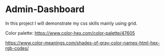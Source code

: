 # Admin-Dashboard
In this project I will demonstrate my css skills mainly using grid. 

Color palette: https://www.color-hex.com/color-palette/47605

https://www.color-meanings.com/shades-of-gray-color-names-html-hex-rgb-codes/